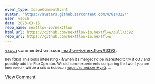 ```yaml
---
event_type: IssueCommentEvent
avatar: "https://avatars.githubusercontent.com/u/814322?"
user: vsoch
date: 2023-03-15
repo_name: nextflow-io/nextflow
html_url: https://github.com/nextflow-io/nextflow/pull/3392
repo_url: https://github.com/nextflow-io/nextflow
---
```


<a href='https://github.com/vsoch' target='_blank'>vsoch</a> commented on issue <a href='https://github.com/nextflow-io/nextflow/pull/3392' target='_blank'>nextflow-io/nextflow#3392</a>.

<small>hey folks! This looks interesting - if/when it's merged I'd be interested to try it out / and possibly add the FluxOperator. We did some experiments comparing the two if you are interested - will be a talk at Kubecon https://sched.co/1HyaG....</small>

<a href='https://github.com/nextflow-io/nextflow/pull/3392' target='_blank'>View Comment</a>